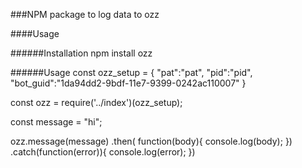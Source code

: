 ###NPM package to log data to ozz

####Usage

######Installation
npm install ozz

######Usage
const ozz_setup = {
    "pat":"pat",
    "pid":"pid",
    "bot_guid":"1da94dd2-9bdf-11e7-9399-0242ac110007"
}

const ozz = require('../index')(ozz_setup); 

const message = "hi";

ozz.message(message)
    .then( function(body){
        console.log(body);
    })
    .catch(function(error)){
        console.log(error);
    })
